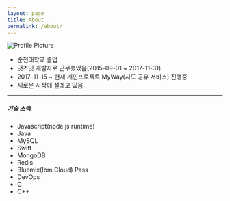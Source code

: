```yaml
---
layout: page
title: About
permalink: /about/
---
```


<img src="{{ site.baseurl }}/assets/profile-placeholder.jpeg" title="Profile Picture" class="profile">

- 순천대학교 졸업
- 댓츠잇 개발자로 근무했었음(2015-09-01 ~ 2017-11-31)
- 2017-11-15 ~ 현재 개인프로젝트 MyWay(지도 공유 서비스) 진행중
- 새로운 시작에 설레고 있음.

---

##### 기술 스택

- Javascript(node js runtime)
- Java
- MySQL
- Swift
- MongoDB
- Redis
- Bluemix(Ibm Cloud) Pass
- DevOps
- C
- C++
